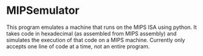 # MIPSemulator

This program emulates a machine that runs on the MIPS ISA using python. It takes code in hexadecimal (as assembled from MIPS assembly) and simulates the execution of that code on a MIPS machine. Currently only accepts one line of code at a time, not an entire program.
